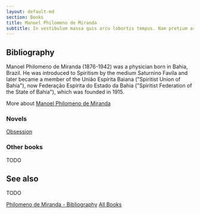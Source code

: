 ```yaml
---
layout: default-md
section: Books
title: Manoel Philomeno de Miranda
subtitle: In vestibulum massa quis arcu lobortis tempus. Nam pretium arcu in odio vulputate luctus.
---
```


## Bibliography
Manoel Philomeno de Miranda (1876-1942) was a physician born in Bahia, Brazil. He was introduced to Spiritism by the medium Saturnino Favila and later became a member of the União Espírita Baiana ("Spiritist Union of Bahia"), now Federação Espírita do Estado da Bahia ("Spiritist Federation of the State of Bahia"), which was founded in 1915.

More about [Manoel Philomeno de Miranda](/profiles/philomeno-de-miranda)


### Novels
[Obsession](obsession)


### Other books
TODO


## See also
TODO


<a href="/books/philomeno-de-miranda" class="button">Philomeno de Miranda - Bibliography</a>
<a href="/books" class="button">All Books</a>
